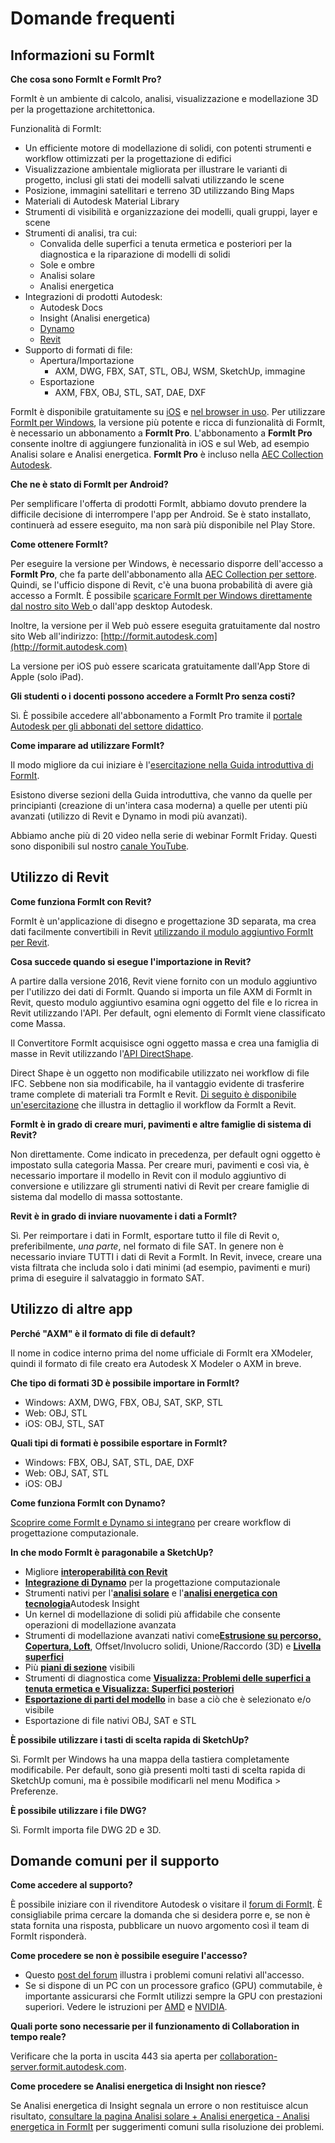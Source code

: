 # Domande frequenti

## Informazioni su FormIt

**Che cosa sono FormIt e FormIt Pro?**

FormIt è un ambiente di calcolo, analisi, visualizzazione e modellazione 3D per la progettazione architettonica.

Funzionalità di FormIt:

* Un efficiente motore di modellazione di solidi, con potenti strumenti e workflow ottimizzati per la progettazione di edifici
* Visualizzazione ambientale migliorata per illustrare le varianti di progetto, inclusi gli stati dei modelli salvati utilizzando le scene
* Posizione, immagini satellitari e terreno 3D utilizzando Bing Maps
* Materiali di Autodesk Material Library
* Strumenti di visibilità e organizzazione dei modelli, quali gruppi, layer e scene
* Strumenti di analisi, tra cui:
  * Convalida delle superfici a tenuta ermetica e posteriori per la diagnostica e la riparazione di modelli di solidi
  * Sole e ombre
  * Analisi solare
  * Analisi energetica
* Integrazioni di prodotti Autodesk:
  * Autodesk Docs
  * Insight (Analisi energetica)
  * [Dynamo](https://formit.autodesk.com/page/formit-dynamo)
  * [Revit](https://formit.autodesk.com/page/formit-revit)
* Supporto di formati di file:
  * Apertura/Importazione
    * AXM, DWG, FBX, SAT, STL, OBJ, WSM, SketchUp, immagine
  * Esportazione
    * AXM, FBX, OBJ, STL, SAT, DAE, DXF

FormIt è disponibile gratuitamente su [iOS](https://itunes.apple.com/us/app/autodesk-formit-360/id575282599?mt=8) e [nel browser in uso](https://app.formit.autodesk.com). Per utilizzare [FormIt per Windows](https://formit.autodesk.com/page/download), la versione più potente e ricca di funzionalità di FormIt, è necessario un abbonamento a **FormIt Pro**. L'abbonamento a **FormIt Pro** consente inoltre di aggiungere funzionalità in iOS e sul Web, ad esempio Analisi solare e Analisi energetica. **FormIt Pro** è incluso nella [AEC Collection Autodesk](https://www.autodesk.com/collections/architecture-engineering-construction/overview).

**Che ne è stato di FormIt per Android?**

Per semplificare l'offerta di prodotti FormIt, abbiamo dovuto prendere la difficile decisione di interrompere l'app per Android. Se è stato installato, continuerà ad essere eseguito, ma non sarà più disponibile nel Play Store.

**Come ottenere FormIt?**

Per eseguire la versione per Windows, è necessario disporre dell'accesso a **FormIt Pro**, che fa parte dell'abbonamento alla [AEC Collection per settore](https://www.autodesk.com/collections/architecture-engineering-construction/overview). Quindi, se l'ufficio dispone di Revit, c'è una buona probabilità di avere già accesso a FormIt. È possibile [scaricare FormIt per Windows direttamente dal nostro sito Web ](https://formit.autodesk.com/page/download) o dall'app desktop Autodesk.

Inoltre, la versione per il Web può essere eseguita gratuitamente dal nostro sito Web all'indirizzo: [http://formit.autodesk.com](http://formit.autodesk.com)

La versione per iOS può essere scaricata gratuitamente dall'App Store di Apple (solo iPad).

**Gli studenti o i docenti possono accedere a FormIt Pro senza costi?**

Sì. È possibile accedere all'abbonamento a FormIt Pro tramite il [portale Autodesk per gli abbonati del settore didattico](https://www.autodesk.com/education/free-software/formit-pro).

**Come imparare ad utilizzare FormIt?**

Il modo migliore da cui iniziare è l'[esercitazione nella Guida introduttiva di FormIt](../formit-primer/).

Esistono diverse sezioni della Guida introduttiva, che vanno da quelle per principianti (creazione di un'intera casa moderna) a quelle per utenti più avanzati (utilizzo di Revit e Dynamo in modi più avanzati).

Abbiamo anche più di 20 video nella serie di webinar FormIt Friday. Questi sono disponibili sul nostro [canale YouTube](https://www.youtube.com/channel/UCdZJr6Bo4pwBu3lQqcxlDsw).

## Utilizzo di Revit

**Come funziona FormIt con Revit?**

FormIt è un'applicazione di disegno e progettazione 3D separata, ma crea dati facilmente convertibili in Revit [utilizzando il modulo aggiuntivo FormIt per Revit](https://formit.autodesk.com/page/formit-revit).

**Cosa succede quando si esegue l'importazione in Revit?**

A partire dalla versione 2016, Revit viene fornito con un modulo aggiuntivo per l'utilizzo dei dati di FormIt. Quando si importa un file AXM di FormIt in Revit, questo modulo aggiuntivo esamina ogni oggetto del file e lo ricrea in Revit utilizzando l'API. Per default, ogni elemento di FormIt viene classificato come Massa.

Il Convertitore FormIt acquisisce ogni oggetto massa e crea una famiglia di masse in Revit utilizzando l'[API DirectShape](https://knowledge.autodesk.com/search-result/caas/CloudHelp/cloudhelp/2016/ENU/Revit-API/files/GUID-DF7B9D4A-5A8A-4E39-8721-B7782CBD7730-htm.html).

Direct Shape è un oggetto non modificabile utilizzato nei workflow di file IFC. Sebbene non sia modificabile, ha il vantaggio evidente di trasferire trame complete di materiali tra FormIt e Revit. [Di seguito è disponibile un'esercitazione](https://windows.help.formit.autodesk.com/Building-the-Farnsworth-House/Revit-Interop.html) che illustra in dettaglio il workflow da FormIt a Revit.

**FormIt è in grado di creare muri, pavimenti e altre famiglie di sistema di Revit?**

Non direttamente. Come indicato in precedenza, per default ogni oggetto è impostato sulla categoria Massa. Per creare muri, pavimenti e così via, è necessario importare il modello in Revit con il modulo aggiuntivo di conversione e utilizzare gli strumenti nativi di Revit per creare famiglie di sistema dal modello di massa sottostante.

**Revit è in grado di inviare nuovamente i dati a FormIt?**

Sì. Per reimportare i dati in FormIt, esportare tutto il file di Revit o, preferibilmente, _una parte_, nel formato di file SAT. In genere non è necessario inviare TUTTI i dati di Revit a FormIt. In Revit, invece, creare una vista filtrata che includa solo i dati minimi (ad esempio, pavimenti e muri) prima di eseguire il salvataggio in formato SAT.

## Utilizzo di altre app

**Perché "AXM" è il formato di file di default?**

Il nome in codice interno prima del nome ufficiale di FormIt era XModeler, quindi il formato di file creato era Autodesk X Modeler o AXM in breve.

**Che tipo di formati 3D è possibile importare in FormIt?**

* Windows: AXM, DWG, FBX, OBJ, SAT, SKP, STL
* Web: OBJ, STL
* iOS: OBJ, STL, SAT

**Quali tipi di formati è possibile esportare in FormIt?**

* Windows: FBX, OBJ, SAT, STL, DAE, DXF
* Web: OBJ, SAT, STL
* iOS: OBJ

**Come funziona FormIt con Dynamo?**

[Scoprire come FormIt e Dynamo si integrano](https://formit.autodesk.com/page/formit-dynamo) per creare workflow di progettazione computazionale.

**In che modo FormIt è paragonabile a SketchUp?**

* Migliore [**interoperabilità con Revit**](../tool-library/revit.md)
* [**Integrazione di Dynamo**](../tool-library/dynamo.md) per la progettazione computazionale
* Strumenti nativi per l'[**analisi solare**](../tool-library/solar-analysis.md) e l'[**analisi energetica con tecnologia**](../tool-library/energy-analysis.md)Autodesk Insight
* Un kernel di modellazione di solidi più affidabile che consente operazioni di modellazione avanzata
* Strumenti di modellazione avanzati nativi come[**Estrusione su percorso, Copertura, Loft**](../tool-library/cover-sweep-loft.md), Offset/Involucro solidi, Unione/Raccordo (3D) e [**Livella superfici**](../tool-library/flatten-face.md)
* Più [**piani di sezione**](../tool-library/section-planes.md) visibili
* Strumenti di diagnostica come [**Visualizza: Problemi delle superfici a tenuta ermetica e Visualizza: Superfici posteriori**](../tool-library/visual-styles.md)
* [**Esportazione di parti del modello**](../tool-library/export-data.md) in base a ciò che è selezionato e/o visibile
* Esportazione di file nativi OBJ, SAT e STL

**È possibile utilizzare i tasti di scelta rapida di SketchUp?**

Sì. FormIt per Windows ha una mappa della tastiera completamente modificabile. Per default, sono già presenti molti tasti di scelta rapida di SketchUp comuni, ma è possibile modificarli nel menu Modifica > Preferenze.

**È possibile utilizzare i file DWG?**

Sì. FormIt importa file DWG 2D e 3D.

## Domande comuni per il supporto

**Come accedere al supporto?**

È possibile iniziare con il rivenditore Autodesk o visitare il [forum di FormIt](https://forums.autodesk.com/t5/formit-forum/bd-p/142). È consigliabile prima cercare la domanda che si desidera porre e, se non è stata fornita una risposta, pubblicare un nuovo argomento così il team di FormIt risponderà.

**Come procedere se non è possibile eseguire l'accesso?**

* Questo [post del forum](https://forums.autodesk.com/t5/formit-forum/having-trouble-logging-into-formit-for-windows-try-these-steps/td-p/7179572) illustra i problemi comuni relativi all'accesso.
* Se si dispone di un PC con un processore grafico (GPU) commutabile, è importante assicurarsi che FormIt utilizzi sempre la GPU con prestazioni superiori. Vedere le istruzioni per [AMD](https://community.amd.com/docs/DOC-1581#jive\_content\_id\_Assigning\_Applications\_to\_GPUs) e [NVIDIA](http://nvidia.custhelp.com/app/answers/detail/a\_id/2615/kw/manage%203d%20settings/related/1).

**Quali porte sono necessarie per il funzionamento di Collaboration in tempo reale?**

Verificare che la porta in uscita 443 sia aperta per [collaboration-server.formit.autodesk.com](http://collaboration-server.formit.autodesk.com/).

**Come procedere se Analisi energetica di Insight non riesce?**

Se Analisi energetica di Insight segnala un errore o non restituisce alcun risultato, [consultare la pagina Analisi solare + Analisi energetica - Analisi energetica in FormIt](https://formit.autodesk.com/page/formit-insight) per suggerimenti comuni sulla risoluzione dei problemi.
